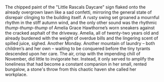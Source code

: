 The chipped paint of the "Little Rascals Daycare" sign flaked onto the already overgrown lawn like a sad confetti, mirroring the general state of disrepair clinging to the building itself.  A rusty swing set groaned a mournful rhythm in the stiff autumn wind, and the only other sound was the rhythmic *thump-thump-thump* of Amelia Grace Hawthorne’s worn sneakers against the cracked asphalt of the driveway.  Amelia, all of twenty-two years old and already burdened with the weight of overdue bills and the lingering scent of spilled juice, sighed.  Another Monday. Another mountain of laundry – both children’s and her own – waiting to be conquered before the tiny tyrants descended upon her care.  The air, crisp with the impending chill of November, did little to invigorate her.  Instead, it only served to amplify the loneliness that had become a constant companion in her small, rented bungalow, a stone's throw from this chaotic haven she called her workplace.
